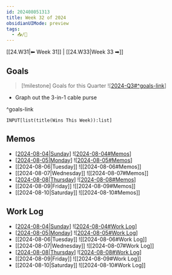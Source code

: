```yaml
---
id: 202408051313
title: Week 32 of 2024
obsidianUIMode: preview
tags:
  - 📥/🌲
---
```


[[24.W31|⬅ Week 31]] | [[24.W33|Week 33 ➡]]

## Goals

> [!milestone] Goals for this Quarter
> ![[2024-Q3#^goals-link]]

- Graph out the 3-in-1 cable purse

^goals-link

```meta-bind
INPUT[list(title(Wins This Week)):list]
```

## Memos

- [[2024-08-04|Sunday]]
	![[2024-08-04#Memos]]
- [[2024-08-05|Monday]]
	![[2024-08-05#Memos]]
- [[2024-08-06|Tuesday]]
	![[2024-08-06#Memos]]
- [[2024-08-07|Wednesday]]
	![[2024-08-07#Memos]]
- [[2024-08-08|Thursday]]
	![[2024-08-08#Memos]]
- [[2024-08-09|Friday]]
	![[2024-08-09#Memos]]
- [[2024-08-10|Saturday]]
	![[2024-08-10#Memos]]

## Work Log

- [[2024-08-04|Sunday]]
	![[2024-08-04#Work Log]]
- [[2024-08-05|Monday]]
	![[2024-08-05#Work Log]]
- [[2024-08-06|Tuesday]]
	![[2024-08-06#Work Log]]
- [[2024-08-07|Wednesday]]
	![[2024-08-07#Work Log]]
- [[2024-08-08|Thursday]]
	![[2024-08-08#Work Log]]
- [[2024-08-09|Friday]]
	![[2024-08-09#Work Log]]
- [[2024-08-10|Saturday]]
	![[2024-08-10#Work Log]] 

[//begin]: # "Autogenerated link references for markdown compatibility"
[2024-Q3#^goals-link]: ../Q3/2024-Q3 "2024 Quarter 3"
[2024-08-04|Sunday]: <../Q3/24.08 August/2024-08-04> "Sunday, August 4th, 2024"
[2024-08-04#Memos]: <../Q3/24.08 August/2024-08-04> "Sunday, August 4th, 2024"
[2024-08-05|Monday]: <../Q3/24.08 August/2024-08-05> "Monday, August 5th, 2024"
[2024-08-05#Memos]: <../Q3/24.08 August/2024-08-05> "Monday, August 5th, 2024"
[2024-08-08|Thursday]: <../Q3/24.08 August/2024-08-08> "Thursday, August 8th, 2024"
[2024-08-08#Memos]: <../Q3/24.08 August/2024-08-08> "Thursday, August 8th, 2024"
[2024-08-04#Work Log]: <../Q3/24.08 August/2024-08-04> "Sunday, August 4th, 2024"
[2024-08-05#Work Log]: <../Q3/24.08 August/2024-08-05> "Monday, August 5th, 2024"
[2024-08-08#Work Log]: <../Q3/24.08 August/2024-08-08> "Thursday, August 8th, 2024"
[//end]: # "Autogenerated link references"